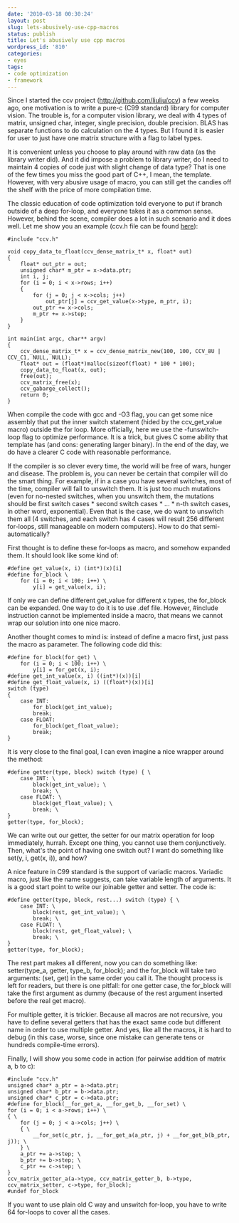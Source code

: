 ```yaml
---
date: '2010-03-18 00:30:24'
layout: post
slug: lets-abusively-use-cpp-macros
status: publish
title: Let's abusively use cpp macros
wordpress_id: '810'
categories:
- eyes
tags:
- code optimization
- framework
---
```


Since I started the ccv project (http://github.com/liuliu/ccv) a few weeks ago, one motivation is to write a pure-c (C99 standard) library for computer vision. The trouble is, for a computer vision library, we deal with 4 types of matrix, unsigned char, integer, single precision, double precision. BLAS has separate functions to do calculation on the 4 types. But I found it is easier for user to just have one matrix structure with a flag to label types.

It is convenient unless you choose to play around with raw data (as the library writer did). And it did impose a problem to library writer, do I need to maintain 4 copies of code just with slight change of data type? That is one of the few times you miss the good part of C++, I mean, the template. However, with very abusive usage of macro, you can still get the candies off the shelf with the price of more compilation time.

The classic education of code optimization told everyone to put if branch outside of a deep for-loop, and everyone takes it as a common sense. However, behind the scene, compiler does a lot in such scenario and it does well. Let me show you an example (ccv.h file can be found [here](http://github.com/liuliu/ccv/blob/master/src/ccv.h)):

    
    #include "ccv.h"
    
    void copy_data_to_float(ccv_dense_matrix_t* x, float* out)
    {
    	float* out_ptr = out;
    	unsigned char* m_ptr = x->data.ptr;
    	int i, j;
    	for (i = 0; i < x->rows; i++)
    	{
    		for (j = 0; j < x->cols; j++)
    			out_ptr[j] = ccv_get_value(x->type, m_ptr, i);
    		out_ptr += x->cols;
    		m_ptr += x->step;
    	}
    }
    
    int main(int argc, char** argv)
    {
    	ccv_dense_matrix_t* x = ccv_dense_matrix_new(100, 100, CCV_8U | CCV_C1, NULL, NULL);
    	float* out = (float*)malloc(sizeof(float) * 100 * 100);
    	copy_data_to_float(x, out);
    	free(out);
    	ccv_matrix_free(x);
    	ccv_gabarge_collect();
    	return 0;
    }


When compile the code with gcc and -O3 flag, you can get some nice assembly that put the inner switch statement (hided by the ccv_get_value macro) outside the for loop. More officially, here we use the -funswitch-loop flag to optimize performance. It is a trick, but gives C some ability that template has (and cons: generating larger binary). In the end of the day, we do have a clearer C code with reasonable performance.

If the compiler is so clever every time, the world will be free of wars, hunger and disease. The problem is, you can never be certain that compiler will do the smart thing. For example, if in a case you have several switches, most of the time, compiler will fail to unswitch them. It is just too much mutations (even for no-nested switches, when you unswitch them, the mutations should be first switch cases * second switch cases * ... * n-th switch cases, in other word, exponential). Even that is the case, we do want to unswitch them all (4 switches, and each switch has 4 cases will result 256 different for-loops, still manageable on modern computers). How to do that semi-automatically?

First thought is to define these for-loops as macro, and somehow expanded them. It should look like some kind of:

    
    #define get_value(x, i) (int*)(x)[i]
    #define for_block \
    	for (i = 0; i < 100; i++) \
    		y[i] = get_value(x, i);


If only we can define different get_value for different x types, the for_block can be expanded. One way to do it is to use .def file. However, #include instruction cannot be implemented inside a macro, that means we cannot wrap our solution into one nice macro.

Another thought comes to mind is: instead of define a macro first, just pass the macro as parameter. The following code did this:

    
    #define for_block(for_get) \
    	for (i = 0; i < 100; i++) \
    		y[i] = for_get(x, i);
    #define get_int_value(x, i) ((int*)(x))[i]
    #define get_float_value(x, i) ((float*)(x))[i]
    switch (type)
    {
    	case INT:
    		for_block(get_int_value);
    		break;
    	case FLOAT:
    		for_block(get_float_value);
    		break;
    }


It is very close to the final goal, I can even imagine a nice wrapper around the method:

    
    #define getter(type, block) switch (type) { \
    	case INT: \
    		block(get_int_value); \
    		break; \
    	case FLOAT: \
    		block(get_float_value); \
    		break; \
    }
    getter(type, for_block);


We can write out our getter, the setter for our matrix operation for loop immediately, hurrah. Except one thing, you cannot use them conjunctively. Then, what's the point of having one switch out? I want do something like set(y, i, get(x, i)), and how?

A nice feature in C99 standard is the support of variadic macros. Variadic macro, just like the name suggests, can take variable length of arguments. It is a good start point to write our joinable getter and setter. The code is:

    
    #define getter(type, block, rest...) switch (type) { \
    	case INT: \
    		block(rest, get_int_value); \
    		break; \
    	case FLOAT: \
    		block(rest, get_float_value); \
    		break; \
    }
    getter(type, for_block);


The rest part makes all different, now you can do something like: setter(type_a, getter, type_b, for_block); and the for_block will take two arguments: (set, get) in the same order you call it. The thought process is left for readers, but there is one pitfall: for one getter case, the for_block will take the first argument as dummy (because of the rest argument inserted before the real get macro).

For multiple getter, it is trickier. Because all macros are not recursive, you have to define several getters that has the exact same code but different name in order to use multiple getter. And yes, like all the macros, it is hard to debug (in this case, worse, since one mistake can generate tens or hundreds compile-time errors).

Finally, I will show you some code in action (for pairwise addition of matrix a, b to c):

    
    #include "ccv.h"
    unsigned char* a_ptr = a->data.ptr;
    unsigned char* b_ptr = b->data.ptr;
    unsigned char* c_ptr = c->data.ptr;
    #define for_block(__for_get_a, __for_get_b, __for_set) \
    for (i = 0; i < a->rows; i++) \
    { \
    	for (j = 0; j < a->cols; j++) \
    	{ \
    		__for_set(c_ptr, j, __for_get_a(a_ptr, j) + __for_get_b(b_ptr, j)); \
    	} \
    	a_ptr += a->step; \
    	b_ptr += b->step; \
    	c_ptr += c->step; \
    }
    ccv_matrix_getter_a(a->type, ccv_matrix_getter_b, b->type, ccv_matrix_setter, c->type, for_block);
    #undef for_block


If you want to use plain old C way and unswitch for-loop, you have to write 64 for-loops to cover all the cases.
